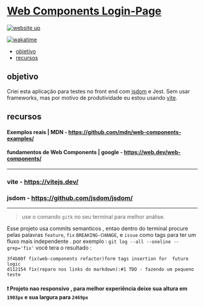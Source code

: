 
# [Web Components Login-Page](https://jsdom-deploy-6mpe9oa8r-97revenge.vercel.app/)

  <!-- website-up -->
  <a href="https://github.com/edoardottt/READMENATOR">
    <img src="https://github.com/edoardottt/READMENATOR/blob/master/images/website-up.svg" alt="website up" />
  </a>
  
  [![wakatime](https://wakatime.com/badge/github/97revenge/jsdom-trial.svg)](https://wakatime.com/badge/github/97revenge/jsdom-trial)


- [objetivo](#objetivo)
- [recursos](#recursos)

## objetivo

Criei esta aplicação para testes no front end com [jsdom](#jsdom) e Jest. Sem usar frameworks, mas por motivo de produtividade eu estou usando [vite](#vite).

## recursos

#### Exemplos reais | MDN - https://github.com/mdn/web-components-examples/

#### fundamentos de Web Components | google - https://web.dev/web-components/

---

### vite - https://vitejs.dev/

### jsdom - https://github.com/jsdom/jsdom/

---


> use o comando `gitk` no seu terminal para melhor análise. 


Esse projeto usa commits semanticos , entao dentro do terminal procure pelas palavras `feature`, `fix` `BREAKING-CHANGE`, e `issue` como tags para ter um fluxo mais independente .
por exemplo : 
`git log --all --oneline --grep='fix'`
você tera o resultado : 
```
3f4b80f fix(web-components refactor)form tags insertion for  future logic
d112154 fix(reparo nos links do markdown):#1 TDD - fazendo um pequeno teste
``` 

#### ❗ Projeto nao responsivo , para melhor experiência deixe sua altura em `1903px` e sua largura para `2469px` 


